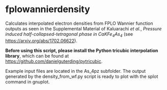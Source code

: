 # fplowannierdensity
Calculates interpolated electron densities from FPLO Wannier function outputs as seen in the Supplemental Material of Kaluarachi *et al.*, *Pressure induced half-collapsed-tetragonal phase in CaKFe<sub>4</sub>As<sub>4</sub>* (see https://arxiv.org/abs/1702.06622). 

**Before using this script, please install the Python tricubic interpolation library**, which can be found at https://github.com/danielguterding/pytricubic.

Example input files are located in the As_4pz subfolder. The output generated by the density_from_wf.py script is ready to plot with the splot command in gnuplot.
